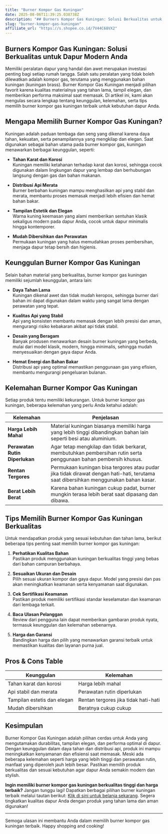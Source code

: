 ```yaml
---
title: "Burner Kompor Gas Kuningan"
date: 2025-08-06T11:39:25.038738Z
description: "## Burners Kompor Gas Kuningan: Solusi Berkualitas untuk Dapur Modern Anda..."
slug: "burner-kompor-gas-kuningan"
affiliate_url: "https://s.shopee.co.id/7V44C68VX2"
---
```

## Burners Kompor Gas Kuningan: Solusi Berkualitas untuk Dapur Modern Anda

Memiliki peralatan dapur yang handal dan awet merupakan investasi penting bagi setiap rumah tangga. Salah satu peralatan yang tidak boleh dilewatkan adalah kompor gas, terutama yang menggunakan bahan kuningan (kuningan brass). Burner Kompor Gas Kuningan menjadi pilihan favorit karena kualitas materialnya yang tahan lama, tampil elegan, dan memberikan performa maksimal saat memasak. Di artikel ini, kami akan mengulas secara lengkap tentang keunggulan, kelemahan, serta tips memilih burner kompor gas kuningan terbaik untuk kebutuhan dapur Anda.

## Mengapa Memilih Burner Kompor Gas Kuningan?

Kuningan adalah paduan tembaga dan seng yang dikenal karena daya tahan, kekuatan, serta penampilannya yang mengkilap dan elegan. Saat digunakan sebagai bahan utama pada burner kompor gas, kuningan menawarkan berbagai keunggulan, seperti:

- **Tahan Karat dan Korosi**  
  Kuningan memiliki ketahanan terhadap karat dan korosi, sehingga cocok digunakan dalam lingkungan dapur yang lembap dan berhubungan langsung dengan gas dan bahan makanan.

- **Distribusi Api Merata**  
  Burner berbahan kuningan mampu menghasilkan api yang stabil dan merata, membantu proses memasak menjadi lebih efisien dan hemat bahan bakar.

- **Tampilan Estetik dan Elegan**  
  Warna kuning keemasan yang alami memberikan sentuhan klasik sekaligus modern pada dapur Anda, cocok untuk dapur minimalis hingga kontemporer.

- **Mudah Dibersihkan dan Perawatan**  
  Permukaan kuningan yang halus memudahkan proses pembersihan, menjaga dapur tetap bersih dan higienis.

## Keunggulan Burner Kompor Gas Kuningan

Selain bahan material yang berkualitas, burner kompor gas kuningan memiliki sejumlah keunggulan, antara lain:

- **Daya Tahan Lama**  
  Kuningan dikenal awet dan tidak mudah keropos, sehingga burner dari bahan ini dapat digunakan dalam waktu yang sangat lama dengan perawatan yang tepat.

- **Kualitas Api yang Stabil**  
  Api yang konsisten membantu memasak dengan lebih presisi dan aman, mengurangi risiko kebakaran akibat api tidak stabil.

- **Desain yang Beragam**  
  Banyak produsen menawarkan desain burner kuningan yang berbeda, mulai dari model klasik, modern, hingga minimalis, sehingga mudah menyesuaikan dengan gaya dapur Anda.

- **Hemat Energi dan Bahan Bakar**  
  Distribusi api yang optimal memastikan penggunaan gas yang efisien, membantu mengurangi pengeluaran bulanan.

## Kelemahan Burner Kompor Gas Kuningan

Setiap produk tentu memiliki kekurangan. Untuk burner kompor gas kuningan, beberapa kelemahan yang perlu Anda ketahui adalah:

| Kelemahan | Penjelasan |
|------------|------------|
| **Harga Lebih Mahal** | Material kuningan biasanya memiliki harga yang lebih tinggi dibandingkan bahan lain seperti besi atau aluminium. |
| **Perawatan Rutin Diperlukan** | Agar tetap mengkilap dan tidak berkarat, membutuhkan pembersihan rutin serta penggunaan bahan pembersih khusus. |
| **Rentan Tergores** | Permukaan kuningan bisa tergores atau pudar jika tidak dirawat dengan hati-hati, terutama saat dibersihkan menggunakan bahan kasar. |
| **Berat Lebih Berat** | Karena bahan kuningan cukup padat, burner mungkin terasa lebih berat saat dipasang dan dibawa.

## Tips Memilih Burner Kompor Gas Kuningan Berkualitas

Untuk mendapatkan produk yang sesuai kebutuhan dan tahan lama, berikut beberapa tips penting saat memilih burner kompor gas kuningan:

1. **Perhatikan Kualitas Bahan**  
   Pastikan produk menggunakan kuningan berkualitas tinggi yang bebas dari bahan campuran berbahaya.

2. **Sesuaikan Ukuran dan Desain**  
   Pilih sesuai ukuran kompor dan gaya dapur. Model yang presisi dan pas akan meningkatkan keamanan serta kenyamanan saat digunakan.

3. **Cek Sertifikasi Keamanan**  
   Pastikan produk memiliki sertifikasi standar keselamatan dan keamanan dari lembaga terkait.

4. **Baca Ulasan Pelanggan**  
   Review dari pengguna lain dapat memberikan gambaran produk nyata, termasuk keunggulan dan kelemahan sebenarnya.

5. **Harga dan Garansi**  
   Bandingkan harga dan pilih yang menawarkan garansi terbaik untuk memastikan kualitas dan layanan purna jual.

## Pros & Cons Table

| **Keunggulan** | **Kelemahan** |
|----------------|---------------|
| Tahan karat dan korosi | Harga lebih mahal |
| Api stabil dan merata | Perawatan rutin diperlukan |
| Tampilan estetis dan elegan | Rentan tergores jika tidak hati-hati |
| Mudah dibersihkan | Beratnya cukup cukup |

## Kesimpulan

Burner Kompor Gas Kuningan adalah pilihan cerdas untuk Anda yang mengutamakan durabilitas, tampilan elegan, dan performa optimal di dapur. Dengan keunggulan dalam daya tahan dan distribusi api, produk ini mampu meningkatkan kenyamanan dan efisiensi saat memasak. Meski ada beberapa kelemahan seperti harga yang lebih tinggi dan perawatan rutin, manfaat yang diperoleh jauh lebih besar. Pastikan memilih produk berkualitas dan sesuai kebutuhan agar dapur Anda semakin modern dan stylish.

**Ingin memiliki burner kompor gas kuningan berkualitas tinggi dan harga terbaik?** Jangan tunggu lagi! Dapatkan berbagai pilihan burner kuningan terbaik melalui tautan berikut: [Klik di sini untuk belanja sekarang](https://s.shopee.co.id/7V44C68VX2). Segera tingkatkan kualitas dapur Anda dengan produk yang tahan lama dan aman digunakan!

---

Semoga ulasan ini membantu Anda dalam memilih burner kompor gas kuningan terbaik. Happy shopping and cooking!